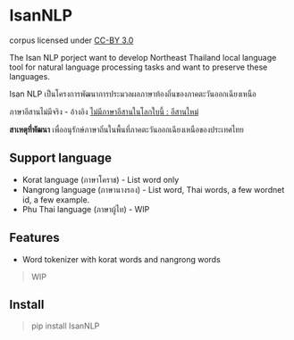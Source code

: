 # IsanNLP

corpus licensed under [CC-BY 3.0](http://creativecommons.org/licenses/by/3.0/)

The Isan NLP porject want to develop Northeast Thailand local language tool for natural language processing tasks and want to preserve these languages.

Isan NLP เป็นโครงการพัฒนาการประมวลผลภาษาท้องถิ่นของภาคตะวันออกเฉียงเหนือ

ภาษาอีสานไม่มีจริง - อ้างอิง [ไม่มีภาษาอีสานในโลกใบนี้ : อีสานใหม่](https://www.youtube.com/watch?v=lX0oriwGjdM)

**สาเหตุที่พัฒนา** เพื่ออนุรักษ์ภาษาถิ่นในพื้นที่ภาคตะวันออกเฉียงเหนือของประเทศไทย

## Support language

- Korat language (ภาษาโคราช) - List word only
- Nangrong language (ภาษานางรอง) - List word, Thai words, a few wordnet id, a few example.
- Phu Thai language (ภาษาผู้ไท) - WIP

## Features

- Word tokenizer with korat words and nangrong words

> WIP

## Install

> pip install IsanNLP
